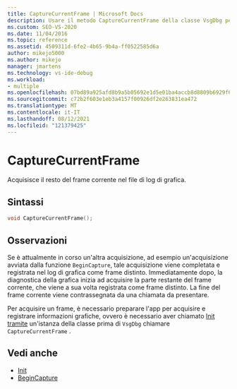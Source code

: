 ```yaml
---
title: CaptureCurrentFrame | Microsoft Docs
description: Usare il metodo CaptureCurrentFrame della classe VsgDbg per acquisire il resto del frame corrente nel file di log grafico.
ms.custom: SEO-VS-2020
ms.date: 11/04/2016
ms.topic: reference
ms.assetid: 4509311d-6fe2-4b65-9b4a-ff0522585d6a
author: mikejo5000
ms.author: mikejo
manager: jmartens
ms.technology: vs-ide-debug
ms.workload:
- multiple
ms.openlocfilehash: 07bd89a925afd8b9a5b05692e1d5e01ba4accb8d8809b6929f635e206d9ccb96
ms.sourcegitcommit: c72b2f603e1eb3a4157f00926df2e263831ea472
ms.translationtype: MT
ms.contentlocale: it-IT
ms.lasthandoff: 08/12/2021
ms.locfileid: "121379425"
---
```

# <a name="capturecurrentframe"></a>CaptureCurrentFrame
Acquisisce il resto del frame corrente nel file di log di grafica.

## <a name="syntax"></a>Sintassi

```C++
void CaptureCurrentFrame();
```

## <a name="remarks"></a>Osservazioni
 Se è attualmente in corso un'altra acquisizione, ad esempio un'acquisizione avviata dalla funzione `BeginCapture`, tale acquisizione viene completata e registrata nel log di grafica come frame distinto. Immediatamente dopo, la diagnostica della grafica inizia ad acquisire la parte restante del frame corrente, che viene a sua volta registrata come frame distinto. La fine del frame corrente viene contrassegnata da una chiamata da presentare.

 Per acquisire un frame, è necessario preparare l'app per acquisire e registrare informazioni grafiche, ovvero è necessario aver chiamato [Init tramite](init.md) un'istanza della classe prima di `VsgDbg` chiamare `CaptureCurrentFrame` .

## <a name="see-also"></a>Vedi anche
- [Init](init.md)
- [BeginCapture](begincapture.md)